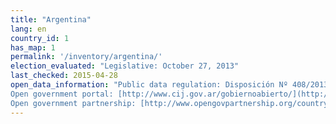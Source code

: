 ```yaml
---
title: "Argentina"
lang: en
country_id: 1
has_map: 1
permalink: '/inventory/argentina/'
election_evaluated: "Legislative: October 27, 2013"
last_checked: 2015-04-28
open_data_information: "Public data regulation: Disposición Nº 408/2013  
Open government portal: [http://www.cij.gov.ar/gobiernoabierto/](http://www.cij.gov.ar/gobiernoabierto/)  
Open government partnership: [http://www.opengovpartnership.org/country/argentina](http://www.opengovpartnership.org/country/argentina)"
---
```

